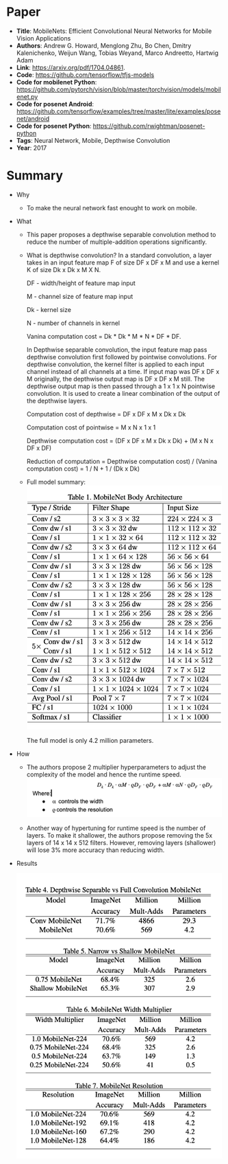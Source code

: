 # Paper

* **Title**: MobileNets: Efficient Convolutional Neural Networks for Mobile Vision Applications
* **Authors**: Andrew G. Howard, Menglong Zhu, Bo Chen, Dmitry Kalenichenko, Weijun Wang, Tobias Weyand, Marco Andreetto, Hartwig Adam
* **Link**: https://arxiv.org/pdf/1704.04861.
* **Code**: https://github.com/tensorflow/tfjs-models
* **Code for mobilenet Python**: https://github.com/pytorch/vision/blob/master/torchvision/models/mobilenet.py
* **Code for posenet Android**: https://github.com/tensorflow/examples/tree/master/lite/examples/posenet/android
* **Code for posenet Python**: https://github.com/rwightman/posenet-python
* **Tags**: Neural Network, Mobile, Depthwise Convolution
* **Year**: 2017

# Summary

* Why
  * To make the neural network fast enought to work on mobile.

* What
  * This paper proposes a depthwise separable convolution method to reduce the number of multiple-addition operations significantly.

  * What is depthwise convolution?  In a standard convolution, a layer takes in an input feature map F of size DF x DF x M and use a kernel K of size Dk x Dk x M X N.

    DF - width/height of feature map input

    M - channel size of feature map input

    Dk - kernel size

    N - number of channels in kernel

    Vanina computation cost = Dk * Dk * M * N * DF * DF.

    In Depthwise separable convolution, the input feature map pass depthwise convolution first followed by pointwise convolutions. For depthwise convolution, the kernel filter is applied to each input channel instead of all channels at a time. If input map was DF x DF x M originally, the depthwise output map is DF x DF x M still. The depthwise output map is then passed through a 1 x 1 x N pointwise convolution. It is used to create a linear combination of the output of the depthwise layers.

    Computation cost of depthwise = DF x DF x M x Dk x Dk 

    Computation cost of pointwise = M x N x 1 x 1
    
    Depthwise computation cost = (DF x DF x M x Dk x Dk) + (M x N x DF x DF)

    Reduction of computation = Depthwise computation cost) / (Vanina computation cost)
    = 1 / N + 1 / (Dk x Dk)

  * Full model summary:
  ![Table 1. MobileNet Body Architecture](images/MobileNets:_Efficient_Convolutional_Neural_Networks_for_Mobile_Vision_Applications/table1.png?raw=true "Table 1. MobileNet Body Architecture")
    
    The full model is only 4.2 million parameters.

* How

  * The authors propose 2 multiplier hyperparameters to adjust the complexity of the model and hence the runtime speed. 
  ![Formula1. hyperparameters to control the complexity](images/MobileNets:_Efficient_Convolutional_Neural_Networks_for_Mobile_Vision_Applications/formula1.png?raw=true "Formula1. hyperparameters to control the complexity")

  * Another way of hypertuning for runtime speed is the number of layers. To make it shallower, the authors propose removing the 5x layers of 14 x 14 x 512 filters.  However, removing layers (shallower) will lose 3% more accuracy than reducing width. 

* Results

  ![Result](images/MobileNets:_Efficient_Convolutional_Neural_Networks_for_Mobile_Vision_Applications/result1.png?raw=true "Result")